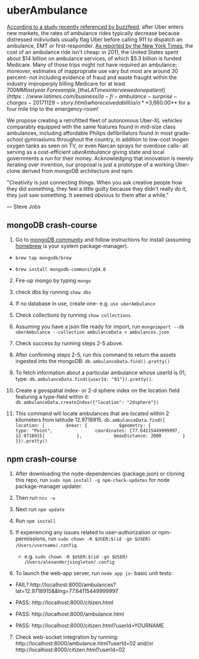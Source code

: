 # uberAmbulance

[According to a study recently referenced by buzzfeed](https://www.buzzfeednews.com/article/carolineodonovan/taking-uber-lyft-emergency-room-legal-liabilities), after Uber enters new markets, the rates of ambulance rides typically decrease because distressed indiviudals usually flag Uber before calling 911 to dispatch an ambulance, EMT or first-responder.  [As reported by the New York Times](https://www.nytimes.com/2018/10/01/upshot/uber-lyft-and-the-urgency-of-saving-money-on-ambulances.html), the cost of an ambulance ride isn't cheap: in 2011, the United States spent about $14 billion on ambulance services, of which $5.3 billion is funded Medicare. Many of those trips might not have required an ambulance; moreover, estimates of inappropriate use vary but most are around 30 percent- not including evidence of fraud and waste fraught within the industry improperply billing Medicare for at least $700 MM last year.  For example, [the LA Times interviewed one patient](https://www.latimes.com/business/la-fi-ambulance-surprise-charges-20171129-story.html) who received a bill i/a/o **$3,660.00** for a four mile trip to the emergency-room!  

We propose creating a retrofitted fleet of autonomous Uber-XL vehicles comparably equipped with the same features found in mid-size class ambulances, including affordable Philips defibrillators found in most grade-school gymnasiums throughout the country, in addition to low-cost Inogen oxygen tanks as seen on TV, or even Narcan sprays for overdose calls- all serving as a cost-efficient *uberAmbulance* giving state and local governments a run for their money.  Acknowledging that innovation is merely iterating over invention, our proposal is just a prototype of a working Uber-clone derived from mongoDB architecture and npm.

"Creativity is just connecting things. When you ask creative people how they did something, they feel a little guilty because they didn't really do it, they just saw something. It seemed obvious to them after a while."

— Steve Jobs


## mongoDB crash-course

1. Go to [mongoDB community](https://docs.mongodb.com/manual/tutorial/install-mongodb-on-os-x) and follow instructions for install (assuming [homebrew](https://brew.sh/) is your system package-manager). 

* `brew tap mongodb/brew`

* `brew install mongodb-community@4.0`

2. Fire-up mongo by typing `mongo`

3. check dbs by running `show dbs`

4. If no database in use, create one- e.g. `use uberAmbulance`

5. Check collections by running `show collections`.

6. Assuming you have a json file ready for import, run `mongoimport --db uberAmbulance --collection ambulanceData < ambulances.json`

7. Check success by running steps 2-5 above.

8. After confirming steps 2-5, run this command to return the assets ingested into the mongoDB: `db.ambulanceData.find().pretty()`

9. To fetch information about a particular ambulance whose userId is 01, type: `db.ambulanceData.find({userId: "01"}).pretty()`.

10. Create a geospatial index- or 2-d sphere index on the location field featuring a type-field within it: `db.ambulanceData.createIndex({"location": "2dsphere"})`

11. This command will locate ambulances that are located within 2 kilometers from latitude 12.9718915.  `db.ambulanceData.find({    location: {        $near: {            $geometry: {                type: "Point",                coordinates: [77.64115449999997, 12.9718915]            },            $maxDistance: 2000        }    }}).pretty()`



## npm crash-course

1. After downloading the node-dependencies (package.json) or cloning this repo, run `sudo npm install -g npm-check-updates` for node package-manager updater.

2. Then run `ncu -u`

3. Next run `npm update`

4. Run `npm install`

5. If experiencing any issues related to user-authorization or npm-permissions, run `sudo chown -R $USER:$(id -gn $USER) /Users/username/.config`.
	* e.g. `sudo chown -R $USER:$(id -gn $USER) /Users/alexanderjsingleton/.config` 

6. To launch the web-app server, run `node app js`- basic unit tests:

* FAIL? http://localhost:8000/ambulances?lat=12.9718915&&lng=77.64115449999997

* PASS: http://localhost:8000/citizen.html

* PASS: http://localhost:8000/ambulance.html

* PASS: http://localhost:8000/citizen.html?userId=YOURNAME

7. Check web-socket integration by running: http://localhost:8000/ambulance.html?userId=02 and/or http://localhost:8000/citizen.html?userId=02


